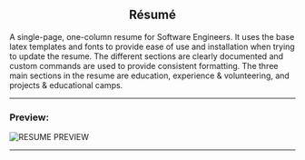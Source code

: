 <h2 align="center">Résumé</h2>

A single-page, one-column resume for Software Engineers. It uses the base latex templates and fonts to provide ease of use and installation when trying to update the resume. The different sections are clearly documented and custom commands are used to provide consistent formatting. The three main sections in the resume are education, experience & volunteering, and projects & educational camps.

---

### Preview:

![RESUME PREVIEW](https://user-images.githubusercontent.com/52632898/119260458-24832480-bbd3-11eb-81bd-df3da9edee94.png)

---
